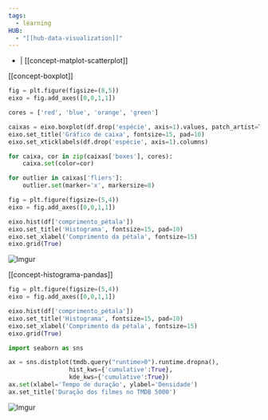 ```yaml
---
tags:
  - learning
HUB:
  - "[[hub-data-visualization]]"
---
```

  -  | [[concept-matplot-scatterplot]]

[[concept-boxplot]]

```python
fig = plt.figure(figsize=(8,5))
eixo = fig.add_axes([0,0,1,1])

cores = ['red', 'blue', 'orange', 'green']

caixas = eixo.boxplot(df.drop('espécie', axis=1).values, patch_artist=True)
eixo.set_title('Gráfico de caixa', fontsize=15, pad=10)
eixo.set_xticklabels(df.drop('espécie', axis=1).columns)

for caixa, cor in zip(caixas['boxes'], cores):
    caixa.set(color=cor)

for outlier in caixas['fliers']:
    outlier.set(marker='x', markersize=8)
```

```python
fig = plt.figure(figsize=(5,4))
eixo = fig.add_axes([0,0,1,1])

eixo.hist(df['comprimento_pétala'])
eixo.set_title('Histograma', fontsize=15, pad=10)
eixo.set_xlabel('Comprimento da pétala', fontsize=15)
eixo.grid(True)
```

![Imgur](https://i.imgur.com/IslHwzi.png)

[[concept-histograma-pandas]]

```python
fig = plt.figure(figsize=(5,4))
eixo = fig.add_axes([0,0,1,1])

eixo.hist(df['comprimento_pétala'])
eixo.set_title('Histograma', fontsize=15, pad=10)
eixo.set_xlabel('Comprimento da pétala', fontsize=15)
eixo.grid(True)
```

``` python
import seaborn as sns

ax = sns.distplot(tmdb.query("runtime>0").runtime.dropna(),
                 hist_kws={'cumulative':True},
                 kde_kws={'cumulative':True})
ax.set(xlabel='Tempo de duração', ylabel='Densidade')
ax.set_title('Duração dos filmes no TMDB 5000')
```

![Imgur](https://i.imgur.com/hmOW1sO.png)